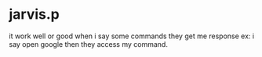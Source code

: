 # jarvis.p
it work well or good when i say some commands they get me response ex: i say open google then they  access my command.
